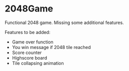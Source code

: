 # 2048Game
Functional 2048 game. Missing some additional features.

Features to be added:
- Game over function
- You win message if 2048 tile reached
- Score counter
- Highscore board
- Tile collapsing animation
